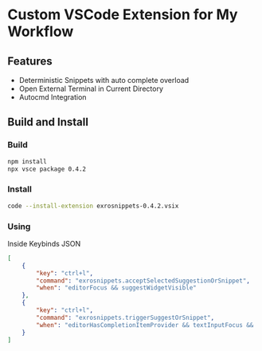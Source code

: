 # Custom VSCode Extension for My Workflow

## Features

- Deterministic Snippets with auto complete overload
- Open External Terminal in Current Directory
- Autocmd Integration

## Build and Install
### Build
```sh
npm install
npx vsce package 0.4.2
```
### Install
```sh
code --install-extension exrosnippets-0.4.2.vsix
```
### Using
Inside Keybinds JSON
```json
[
    {
        "key": "ctrl+l",
        "command": "exrosnippets.acceptSelectedSuggestionOrSnippet",
        "when": "editorFocus && suggestWidgetVisible"
    },
    {
        "key": "ctrl+l",
        "command": "exrosnippets.triggerSuggestOrSnippet",
        "when": "editorHasCompletionItemProvider && textInputFocus && !editorReadonly && !suggestWidgetVisible"
    }
]
```